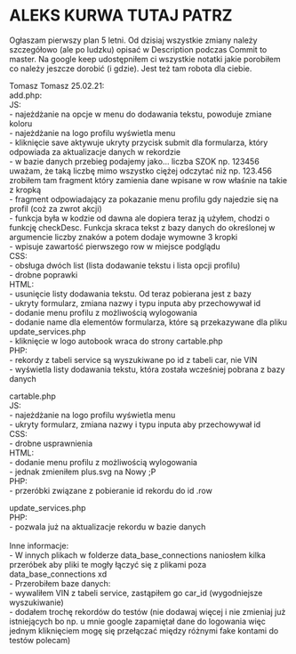 # ALEKS KURWA TUTAJ PATRZ

Ogłaszam pierwszy plan 5 letni. Od dzisiaj wszystkie zmiany należy szczegółowo (ale po ludzku) opisać w Description podczas Commit to master. Na google keep udostępniłem ci wszystkie notatki jakie porobiłem co należy jeszcze dorobić (i gdzie). Jest też tam robota dla ciebie.<br>

Tomasz Tomasz 25.02.21:<br>
add.php:<br>
  JS:<br>
    - najeżdżanie na opcje w menu do dodawania tekstu, powoduje zmiane koloru<br>
    - najeżdżanie na logo profilu wyświetla menu<br>
    - kliknięcie save aktywuje ukryty przycisk submit dla formularza, który odpowiada za aktualizacje danych w rekordzie<br>
    - w bazie danych przebieg podajemy jako... liczba SZOK np. 123456 uważam, że taką liczbę mimo wszystko ciężej odczytać niż np. 123.456 zrobiłem tam fragment który zamienia dane wpisane w row właśnie na takie z kropką<br>
    - fragment odpowiadający za pokazanie menu profilu gdy najedzie się na profil (coż za zwrot akcji)<br>
    - funkcja była w kodzie od dawna ale dopiera teraz ją użyłem, chodzi o funkcję checkDesc. Funkcja skraca tekst z bazy danych do określonej w argumencie liczby znaków a potem dodaje wymowne 3 kropki<br>
    - wpisuje zawartość pierwszego row w miejsce podglądu<br>
  CSS:<br>
    - obsługa dwóch list (lista dodawanie tekstu i lista opcji profilu)<br>
    - drobne poprawki<br>
  HTML:<br>
    - usunięcie listy dodawania tekstu. Od teraz pobierana jest z bazy<br>
    - ukryty formularz, zmiana nazwy i typu inputa aby przechowywał id<br>
    - dodanie menu profilu z możliwością wylogowania<br>
    - dodanie name dla elementów formularza, które są przekazywane dla pliku update_services.php<br>
    - kliknięcie w logo autobook wraca do strony cartable.php<br>
  PHP:<br>
    - rekordy z tabeli service są wyszukiwane po id z tabeli car, nie VIN<br>
    - wyświetla listy dodawania tekstu, która została wcześniej pobrana z bazy danych<br>


cartable.php<br>
    JS:<br>
      - najeżdżanie na logo profilu wyświetla menu<br>
      - ukryty formularz, zmiana nazwy i typu inputa aby przechowywał id<br>
    CSS:<br>
      - drobne usprawnienia<br>
    HTML:<br>
      - dodanie menu profilu z możliwością wylogowania<br>
      - jednak zmieniłem plus.svg na Nowy ;P<br>
    PHP:<br>
      - przeróbki związane z pobieranie id rekordu do id .row<br>

  update_services.php<br>
    PHP:<br>
      - pozwala już na aktualizacje rekordu w bazie danych<br><br>
  Inne informacje:<br>
    - W innych plikach w folderze data_base_connections naniosłem kilka przeróbek aby pliki te mogły łączyć się z plikami poza data_base_connections xd<br>
    - Przerobiłem baze danych:<br>
        - wywaliłem VIN z tabeli service, zastąpiłem go car_id (wygodniejsze wyszukiwanie)<br>
        - dodałem trochę rekordów do testów (nie dodawaj więcej i nie zmieniaj już istniejących bo np. u mnie google zapamiętał dane do logowania więc jednym kliknięciem mogę się przełączać między różnymi fake kontami do testów polecam)<br>
    
